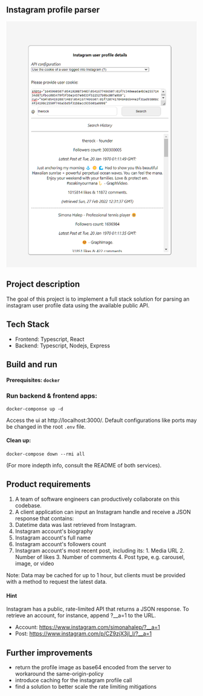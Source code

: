 
## Instagram profile parser
![App screnshot](ss1.png)
## Project description
The goal of this project is to implement a full stack solution for parsing an instagram user profile data using the available public API. 
## Tech Stack
- Frontend: Typescript, React
- Backend: Typescript, Nodejs, Express
## Build and run
  #### Prerequisites: `docker`
  ### Run backend & frontend apps:
  ```
  docker-componse up -d
  ```
  Access the ui at http://localhost:3000/. Default configurations like ports may be changed in the root `.env` file.

  #### Clean up:
  ```
  docker-compose down --rmi all
  ```

  (For more indepth info, consult the README of both services).


## Product requirements

1. A team of software engineers can productively collaborate on this codebase.
2. A client application can input an Instagram handle and receive a JSON response that contains:
  1. Datetime data was last retrieved from Instagram.
  2. Instagram account's biography
  3. Instagram account's full name
  4. Instagram account's followers count
  5. Instagram account's most recent post, including its:
    1. Media URL
    2. Number of likes
    3. Number of comments
    4. Post type, e.g. carousel, image, or video

Note: Data may be cached for up to 1 hour, but clients must be provided with a method to request the latest data.

#### Hint

Instagram has a public, rate-limited API that returns a JSON response. To retrieve an account, for instance, append ?__a=1 to the URL.
- Account: https://www.instagram.com/simonahalep/?__a=1
- Post: https://www.instagram.com/p/CZ9zjX3jI_l/?__a=1

## Further improvements
- return the profile image as base64 encoded from the server to workaround the same-origin-policy
- introduce caching for the instagram profile call
- find a solution to better scale the rate limiting mitigations